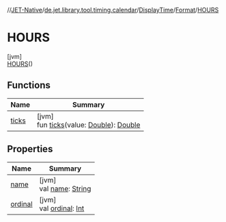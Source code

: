 //[JET-Native](../../../../../index.md)/[de.jet.library.tool.timing.calendar](../../../index.md)/[DisplayTime](../../index.md)/[Format](../index.md)/[HOURS](index.md)

# HOURS

[jvm]\
[HOURS](index.md)()

## Functions

| Name | Summary |
|---|---|
| [ticks](../ticks.md) | [jvm]<br>fun [ticks](../ticks.md)(value: [Double](https://kotlinlang.org/api/latest/jvm/stdlib/kotlin/-double/index.html)): [Double](https://kotlinlang.org/api/latest/jvm/stdlib/kotlin/-double/index.html) |

## Properties

| Name | Summary |
|---|---|
| [name](../-t-i-c-k-s/index.md#-372974862%2FProperties%2F-1617893574) | [jvm]<br>val [name](../-t-i-c-k-s/index.md#-372974862%2FProperties%2F-1617893574): [String](https://kotlinlang.org/api/latest/jvm/stdlib/kotlin/-string/index.html) |
| [ordinal](../-t-i-c-k-s/index.md#-739389684%2FProperties%2F-1617893574) | [jvm]<br>val [ordinal](../-t-i-c-k-s/index.md#-739389684%2FProperties%2F-1617893574): [Int](https://kotlinlang.org/api/latest/jvm/stdlib/kotlin/-int/index.html) |
